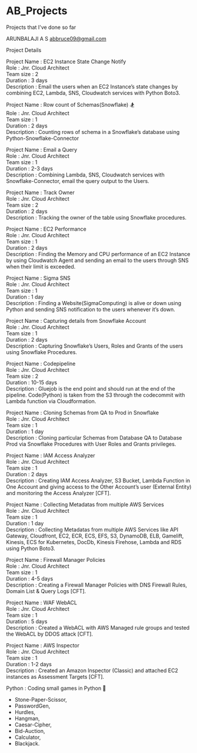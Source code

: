 # AB_Projects
Projects that I've done so far

ARUNBALAJI A S 							abbruce09@gmail.com

Project Details

Project Name    : EC2 Instance State Change Notify <br/>
Role         	: Jnr. Cloud Architect <br/>
Team size       : 2 <br/>
Duration    	: 3 days <br/>
Description  	: Email the users when an EC2 Instance’s state changes by combining EC2, Lambda, SNS, Cloudwatch services with Python Boto3. <br/>

Project Name    : Row count of Schemas(Snowflake) :snowboarder:<br/>
Role         	: Jnr. Cloud Architect<br/>
Team size       : 1<br/>
Duration    	: 2 days<br/>
Description  	: Counting rows of schema in a Snowflake’s database using Python-Snowflake-Connector<br/>

Project Name    : Email a Query<br/>
Role         	: Jnr. Cloud Architect<br/>
Team size       : 1<br/>
Duration    	: 2-3 days<br/>
Description  	: Combining Lambda, SNS, Cloudwatch services with Snowflake-Connector, email the query output to the Users.<br/>

Project Name    : Track Owner<br/>
Role         	: Jnr. Cloud Architect<br/>
Team size       : 2<br/>
Duration    	: 2 days<br/>
Description  	: Tracking the owner of the table using Snowflake procedures.  <br/>

Project Name    : EC2 Performance<br/>
Role         	: Jnr. Cloud Architect<br/>
Team size       : 1<br/>
Duration    	: 2 days<br/>
Description  	: Finding the Memory and CPU performance of an EC2 Instance by using Cloudwatch Agent and sending an email to the users through SNS when their limit is exceeded.<br/>

Project Name    : Sigma SNS<br/>
Role         	: Jnr. Cloud Architect<br/>
Team size       : 1<br/>
Duration    	: 1 day<br/>
Description  	: Finding a Website(SigmaComputing) is alive or down using Python and sending SNS notification to the users whenever it’s down.<br/>

Project Name    : Capturing details from Snowflake Account<br/>
Role         	: Jnr. Cloud Architect<br/>
Team size       : 1<br/>
Duration    	: 2 days<br/>
Description  	: Capturing Snowflake’s Users, Roles and Grants of the users using Snowflake Procedures.<br/>

Project Name    : Codepipeline<br/>
Role         	: Jnr. Cloud Architect<br/>
Team size       : 2<br/>
Duration    	: 10-15 days<br/>
Description  	: Gluejob is the end point and should run at the end of the pipeline. Code(Python) is taken from the S3 through the codecommit with Lambda function via Cloudformation.  <br/>

Project Name    : Cloning Schemas from QA to Prod in Snowflake<br/>
Role         	: Jnr. Cloud Architect<br/>
Team size       : 1<br/>
Duration    	: 1 day<br/>
Description  	: Cloning particular Schemas from Database QA to Database Prod via Snowflake Procedures with User Roles and Grants privileges.<br/>

Project Name    : IAM Access Analyzer<br/>
Role         	: Jnr. Cloud Architect<br/>
Team size       : 1<br/>
Duration    	: 2 days<br/>
Description  	:  Creating IAM Access Analyzer, S3 Bucket, Lambda Function in One Account and giving access to the Other Account’s user (External Entity) and monitoring the Access Analyzer [CFT]. <br/>

Project Name    : Collecting Metadatas from multiple AWS Services<br/>
Role         	: Jnr. Cloud Architect<br/>
Team size       : 1<br/>
Duration    	: 1 day<br/>
Description  	: Collecting Metadatas from multiple AWS Services like API Gateway, Cloudfront, EC2, ECR, ECS, EFS, S3, DynamoDB, ELB, Gamelift, Kinesis, ECS for Kubernetes, DocDb, Kinesis Firehose, Lambda and RDS using Python Boto3.<br/>

Project Name    : Firewall Manager Policies<br/>
Role         	: Jnr. Cloud Architect<br/>
Team size       : 1<br/>
Duration    	: 4-5 days<br/>
Description  	:  Creating a Firewall Manager Policies with DNS Firewall Rules, Domain List & Query Logs [CFT].<br/>

Project Name    : WAF WebACL <br/>
Role         	: Jnr. Cloud Architect<br/>
Team size       : 1<br/>
Duration    	: 5 days<br/>
Description  	: Created a WebACL  with AWS Managed rule groups and tested the WebACL by DDOS attack [CFT].<br/>

Project Name    : AWS Inspector<br/>
Role         	: Jnr. Cloud Architect<br/>
Team size       : 1<br/>
Duration    	: 1-2 days<br/>
Description  	: Created an Amazon Inspector (Classic) and attached EC2 instances as Assessment Targets [CFT].<br/>

Python : Coding small games in  Python :snake:  

* Stone-Paper-Scissor,<br/>
* PasswordGen, <br/>
* Hurdles, <br/>
* Hangman, <br/>
* Caesar-Cipher, <br/>
* Bid-Auction, <br/>
* Calculator, <br/>
* Blackjack.<br/>

